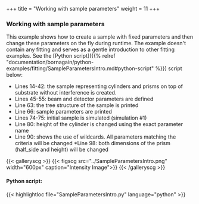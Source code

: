 +++
title = "Working with sample parameters"
weight = 11
+++

### Working with sample parameters

This example shows how to create a sample with fixed parameters and then change these parameters on the fly during runtime. The example doesn't contain any fitting and serves as a gentle introduction to other fitting examples. See the [Python script]({{% relref "documentation/bornagain/python-examples/fitting/SampleParametersIntro.md#python-script" %}}) script below:

* Lines 14-42: the sample representing cylinders and prisms on top of substrate without interference is created.
* Lines 45-55: beam and detector parameters are defined
* Line 63: the tree structure of the sample is printed
* Line 66: sample parameters are printed
* Lines 74-75: initial sample is simulated (simulation #1)
* Line 80: height of the cylinder is changed using the  exact parameter name
* Line 90: shows the use of wildcards. All parameters matching the criteria will be changed
*Line 98: both dimensions of the prism (half_side and height) will be changed

{{< galleryscg >}}
{{< figscg src="../SampleParametersIntro.png" width="600px" caption="Intensity Image">}}
{{< /galleryscg >}}

#### Python script:
{{< highlightloc file="SampleParametersIntro.py" language="python" >}}